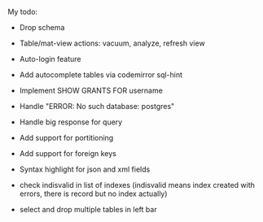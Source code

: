 My todo:

* Drop schema
* Table/mat-view actions: vacuum, analyze, refresh view
* Auto-login feature
* Add autocomplete tables via codemirror sql-hint
* Implement SHOW GRANTS FOR username
* Handle "ERROR:  No such database: postgres"
* Handle big response for query
* Add support for portitioning
* Add support for foreign keys
* Syntax highlight for json and xml fields

* check indisvalid in list of indexes (indisvalid means index created with errors, there is record but no index actually)
* select and drop multiple tables in left bar